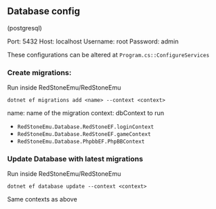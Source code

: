 ## Database config
(postgresql)

Port: 5432
Host: localhost
Username: root
Password: admin

These configurations can be altered at `Program.cs::ConfigureServices`

### Create migrations:
Run inside RedStoneEmu/RedStoneEmu
```
dotnet ef migrations add <name> --context <context>
```
name: name of the migration
context: dbContext to run
* `RedStoneEmu.Database.RedStoneEF.loginContext`
* `RedStoneEmu.Database.RedStoneEF.gameContext`
* `RedStoneEmu.Database.PhpbbEF.PhpBBContext`


### Update Database with latest migrations
Run inside RedStoneEmu/RedStoneEmu
```
dotnet ef database update --context <context>
```

Same contexts as above